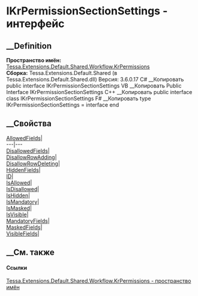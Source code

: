 # IKrPermissionSectionSettings - интерфейс
##  __Definition
 **Пространство имён:**
[Tessa.Extensions.Default.Shared.Workflow.KrPermissions](N_Tessa_Extensions_Default_Shared_Workflow_KrPermissions.htm)  
 **Сборка:** Tessa.Extensions.Default.Shared (в
Tessa.Extensions.Default.Shared.dll) Версия: 3.6.0.17
C# __Копировать
     public interface IKrPermissionSectionSettings
VB __Копировать
     Public Interface IKrPermissionSectionSettings
C++ __Копировать
     public interface class IKrPermissionSectionSettings
F# __Копировать
     type IKrPermissionSectionSettings = interface end
##  __Свойства
[AllowedFields](P_Tessa_Extensions_Default_Shared_Workflow_KrPermissions_IKrPermissionSectionSettings_AllowedFields.htm)|  
---|---  
[DisallowedFields](P_Tessa_Extensions_Default_Shared_Workflow_KrPermissions_IKrPermissionSectionSettings_DisallowedFields.htm)|  
[DisallowRowAdding](P_Tessa_Extensions_Default_Shared_Workflow_KrPermissions_IKrPermissionSectionSettings_DisallowRowAdding.htm)|  
[DisallowRowDeleting](P_Tessa_Extensions_Default_Shared_Workflow_KrPermissions_IKrPermissionSectionSettings_DisallowRowDeleting.htm)|  
[HiddenFields](P_Tessa_Extensions_Default_Shared_Workflow_KrPermissions_IKrPermissionSectionSettings_HiddenFields.htm)|  
[ID](P_Tessa_Extensions_Default_Shared_Workflow_KrPermissions_IKrPermissionSectionSettings_ID.htm)|  
[IsAllowed](P_Tessa_Extensions_Default_Shared_Workflow_KrPermissions_IKrPermissionSectionSettings_IsAllowed.htm)|  
[IsDisallowed](P_Tessa_Extensions_Default_Shared_Workflow_KrPermissions_IKrPermissionSectionSettings_IsDisallowed.htm)|  
[IsHidden](P_Tessa_Extensions_Default_Shared_Workflow_KrPermissions_IKrPermissionSectionSettings_IsHidden.htm)|  
[IsMandatory](P_Tessa_Extensions_Default_Shared_Workflow_KrPermissions_IKrPermissionSectionSettings_IsMandatory.htm)|  
[IsMasked](P_Tessa_Extensions_Default_Shared_Workflow_KrPermissions_IKrPermissionSectionSettings_IsMasked.htm)|  
[IsVisible](P_Tessa_Extensions_Default_Shared_Workflow_KrPermissions_IKrPermissionSectionSettings_IsVisible.htm)|  
[MandatoryFields](P_Tessa_Extensions_Default_Shared_Workflow_KrPermissions_IKrPermissionSectionSettings_MandatoryFields.htm)|  
[MaskedFields](P_Tessa_Extensions_Default_Shared_Workflow_KrPermissions_IKrPermissionSectionSettings_MaskedFields.htm)|  
[VisibleFields](P_Tessa_Extensions_Default_Shared_Workflow_KrPermissions_IKrPermissionSectionSettings_VisibleFields.htm)|  
## __См. также
#### Ссылки
[Tessa.Extensions.Default.Shared.Workflow.KrPermissions - пространство
имён](N_Tessa_Extensions_Default_Shared_Workflow_KrPermissions.htm)
